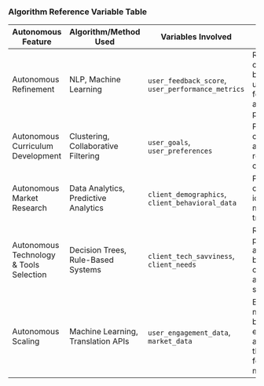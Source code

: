 ### Algorithm Reference Variable Table

|Autonomous Feature|Algorithm/Method Used|Variables Involved|Description|
|---|---|---|---|
|Autonomous Refinement|NLP, Machine Learning|`user_feedback_score`, `user_performance_metrics`|Refines curriculum based on user feedback and performance.|
|Autonomous Curriculum Development|Clustering, Collaborative Filtering|`user_goals`, `user_preferences`|Personalizes curriculum and recommends content.|
|Autonomous Market Research|Data Analytics, Predictive Analytics|`client_demographics`, `client_behavioral_data`|Profiles ideal clients and identifies market trends.|
|Autonomous Technology & Tools Selection|Decision Trees, Rule-Based Systems|`client_tech_savviness`, `client_needs`|Recommends platforms and tools based on client needs and tech-savviness.|
|Autonomous Scaling|Machine Learning, Translation APIs|`user_engagement_data`, `market_data`|Expands modules based on engagement and adapts the program for new markets.|